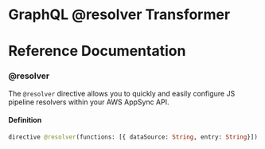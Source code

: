 # GraphQL @resolver Transformer

# Reference Documentation

### @resolver

The `@resolver` directive allows you to quickly and easily configure JS pipeline
resolvers within your AWS AppSync API.

#### Definition

```graphql
directive @resolver(functions: [{ dataSource: String, entry: String}]) on FIELD_DEFINITION
```
